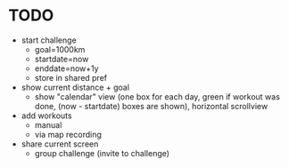 # TODO
- start challenge
    - goal=1000km
    - startdate=now
    - enddate=now+1y
    - store in shared pref
- show current distance + goal
    - show "calendar" view (one box for each day, green if workout was done, (now - startdate) boxes are shown), horizontal scrollview
- add workouts
    - manual
    - via map recording
- share current screen
    - group challenge (invite to challenge)
